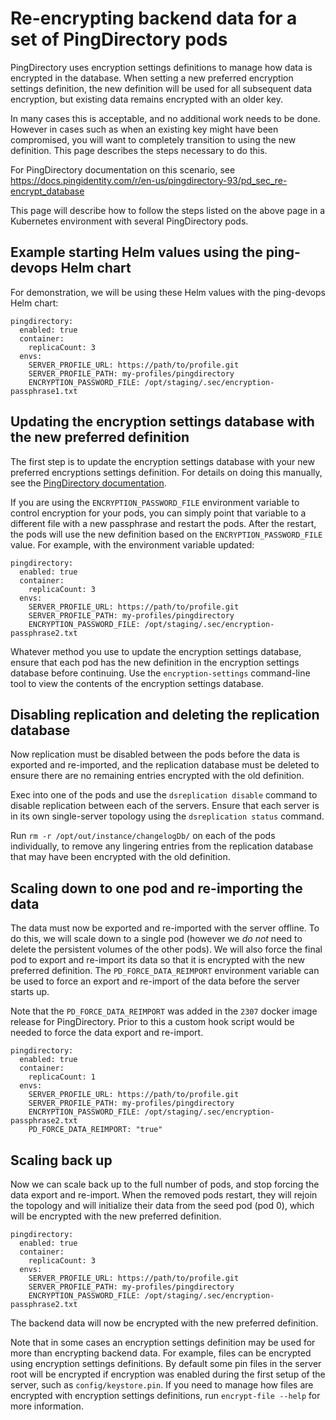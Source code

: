 # Re-encrypting backend data for a set of PingDirectory pods

PingDirectory uses encryption settings definitions to manage how data is encrypted in the database. When setting a new preferred encryption settings definition, the new definition will be used for all subsequent data encryption, but existing data remains encrypted with an older key.

In many cases this is acceptable, and no additional work needs to be done. However in cases such as when an existing key might have been compromised, you will want to completely transition to using the new definition. This page describes the steps necessary to do this.

For PingDirectory documentation on this scenario, see https://docs.pingidentity.com/r/en-us/pingdirectory-93/pd_sec_re-encrypt_database

This page will describe how to follow the steps listed on the above page in a Kubernetes environment with several PingDirectory pods.

## Example starting Helm values using the ping-devops Helm chart

For demonstration, we will be using these Helm values with the ping-devops Helm chart:
```
pingdirectory:
  enabled: true
  container:
    replicaCount: 3
  envs:
    SERVER_PROFILE_URL: https://path/to/profile.git
    SERVER_PROFILE_PATH: my-profiles/pingdirectory
    ENCRYPTION_PASSWORD_FILE: /opt/staging/.sec/encryption-passphrase1.txt
```

## Updating the encryption settings database with the new preferred definition

The first step is to update the encryption settings database with your new preferred encryptions settings definition. For details on doing this manually, see the [PingDirectory documentation](https://docs.pingidentity.com/r/en-us/pingdirectory-93/pd_sec_manage_encrypt_settings).

If you are using the `ENCRYPTION_PASSWORD_FILE` environment variable to control encryption for your pods, you can simply point that variable to a different file with a new passphrase and restart the pods. After the restart, the pods will use the new definition based on the `ENCRYPTION_PASSWORD_FILE` value. For example, with the environment variable updated:

```
pingdirectory:
  enabled: true
  container:
    replicaCount: 3
  envs:
    SERVER_PROFILE_URL: https://path/to/profile.git
    SERVER_PROFILE_PATH: my-profiles/pingdirectory
    ENCRYPTION_PASSWORD_FILE: /opt/staging/.sec/encryption-passphrase2.txt
```

Whatever method you use to update the encryption settings database, ensure that each pod has the new definition in the encryption settings database before continuing. Use the `encryption-settings` command-line tool to view the contents of the encryption settings database.

## Disabling replication and deleting the replication database

Now replication must be disabled between the pods before the data is exported and re-imported, and the replication database must be deleted to ensure there are no remaining entries encrypted with the old definition.

Exec into one of the pods and use the `dsreplication disable` command to disable replication between each of the servers. Ensure that each server is in its own single-server topology using the `dsreplication status` command.

Run `rm -r /opt/out/instance/changelogDb/` on each of the pods individually, to remove any lingering entries from the replication database that may have been encrypted with the old definition.

## Scaling down to one pod and re-importing the data

The data must now be exported and re-imported with the server offline. To do this, we will scale down to a single pod (however we *do not* need to delete the persistent volumes of the other pods). We will also force the final pod to export and re-import its data so that it is encrypted with the new preferred definition. The `PD_FORCE_DATA_REIMPORT` environment variable can be used to force an export and re-import of the data before the server starts up.

Note that the `PD_FORCE_DATA_REIMPORT` was added in the `2307` docker image release for PingDirectory. Prior to this a custom hook script would be needed to force the data export and re-import.

```
pingdirectory:
  enabled: true
  container:
    replicaCount: 1
  envs:
    SERVER_PROFILE_URL: https://path/to/profile.git
    SERVER_PROFILE_PATH: my-profiles/pingdirectory
    ENCRYPTION_PASSWORD_FILE: /opt/staging/.sec/encryption-passphrase2.txt
    PD_FORCE_DATA_REIMPORT: "true"
```

## Scaling back up

Now we can scale back up to the full number of pods, and stop forcing the data export and re-import. When the removed pods restart, they will rejoin the topology and will initialize their data from the seed pod (pod 0), which will be encrypted with the new preferred definition.

```
pingdirectory:
  enabled: true
  container:
    replicaCount: 3
  envs:
    SERVER_PROFILE_URL: https://path/to/profile.git
    SERVER_PROFILE_PATH: my-profiles/pingdirectory
    ENCRYPTION_PASSWORD_FILE: /opt/staging/.sec/encryption-passphrase2.txt
```

The backend data will now be encrypted with the new preferred definition.

Note that in some cases an encryption settings definition may be used for more than encrypting backend data. For example, files can be encrypted using encryption settings definitions. By default some pin files in the server root will be encrypted if encryption was enabled during the first setup of the server, such as `config/keystore.pin`. If you need to manage how files are encrypted with encryption settings definitions, run `encrypt-file --help` for more information.
